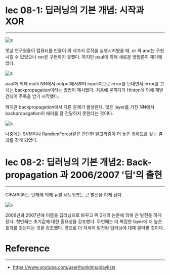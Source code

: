# lec 08-1: 딥러닝의 기본 개념: 시작과 XOR
----------------------------------------

![s](http://2.bp.blogspot.com/-4jFW5BH4ObQ/V7G4-UNl6ZI/AAAAAAAAH_s/WouHE_6Yh8Qnmd98H7XMYvqQpeHeYvzpQCK4B/s1600/ScreenShot_20160812235353.png)

옛날 연구원들이 컴퓨터를 만들어 위 세가지 로직을 실행시켜봤을 때,
or 와 and는 구현시킬 수 있었으나 xor은 구현하지 못했다.
하지만 paul에 의해 새로운 방법론이 제기돼었다.

![s](http://2.bp.blogspot.com/-7puaqGiM5eY/V7G6G4tr5WI/AAAAAAAAH_4/uon5YUUxn4AZ2rlFviKS58qlqWcc2gS6gCK4B/s1600/ScreenShot_20160812235353.png)

paul에 의해 multi NN에서 output에서부터 input쪽으로 error를 보내면서 error를 고치는 backpropagation이라는 방법이 제시됐다. 처음에 묻히다가 Hinton에 의해 재발견되어 주목을 받기 시작했다.

하지만 backpropagation에서 다른 문제가 발생한다.
많은 layer를 가진 NN에서 backpropagation이 에러를 잘 전달하지 못한다는 것이다.

![s](https://3.bp.blogspot.com/-\_VpngBQr57k/V7G8adbq08I/AAAAAAAAIAE/NcB41Ta-UEw0ddZGDCn-qzk6Id60ILPaQCK4B/s400/ScreenShot\_20160812235353.png)

나중에는 SVM이나 RandomForest같은 간단한 알고리즘이 더 높은 정확도를 갖는 결과를 갖게 되었다.

# lec 08-2: 딥러닝의 기본 개념2: Back-propagation 과 2006/2007 '딥'의 출현
------------------------------------------------------------------------

CIFAR이라는 단체에 의해 뉴럴 네트워크는 큰 발전을 하게 된다.

![s](https://4.bp.blogspot.com/-2q8zj5-nK20/V7G9QjG2dXI/AAAAAAAAIAQ/3RiOo321XssCQWMiHHGUwUUH69BBlhC0gCK4B/s400/ScreenShot\_20160812235353.png)

2006년과 2007년에 이름을 딥러닝으로 바꾸고 위 2개의 논문에 의해 큰 발전을 하게 된다.
첫번째는 초기값에 대한 중요성을 강조했다.
두번째는 더 복잡한 layer에 더 높은 효과를 갖는다는 것을 강조했다.
앞으로 더 자세히 발전된 딥러닝에 대해 알아볼 것이다.

# Reference
----------------------------------------------------------
* https://www.youtube.com/user/hunkims/playlists
